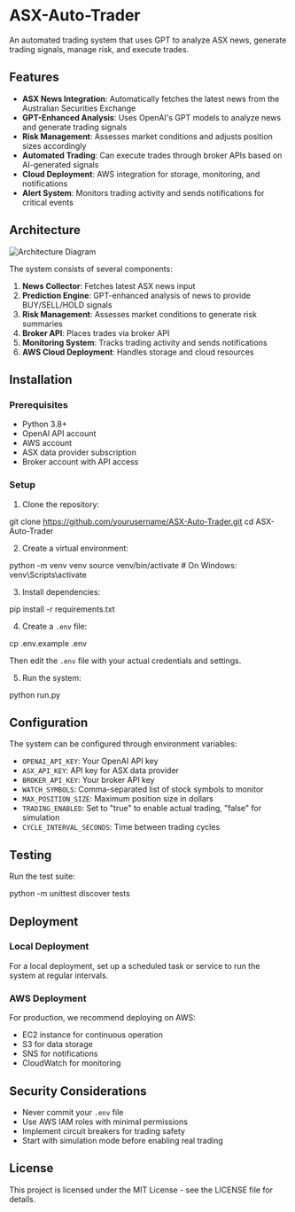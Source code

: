 # ASX-Auto-Trader

An automated trading system that uses GPT to analyze ASX news, generate trading signals, manage risk, and execute trades.

## Features

- **ASX News Integration**: Automatically fetches the latest news from the Australian Securities Exchange
- **GPT-Enhanced Analysis**: Uses OpenAI's GPT models to analyze news and generate trading signals
- **Risk Management**: Assesses market conditions and adjusts position sizes accordingly
- **Automated Trading**: Can execute trades through broker APIs based on AI-generated signals
- **Cloud Deployment**: AWS integration for storage, monitoring, and notifications
- **Alert System**: Monitors trading activity and sends notifications for critical events

## Architecture

![Architecture Diagram](docs/architecture.png)

The system consists of several components:
1. **News Collector**: Fetches latest ASX news input
2. **Prediction Engine**: GPT-enhanced analysis of news to provide BUY/SELL/HOLD signals
3. **Risk Management**: Assesses market conditions to generate risk summaries
4. **Broker API**: Places trades via broker API
5. **Monitoring System**: Tracks trading activity and sends notifications
6. **AWS Cloud Deployment**: Handles storage and cloud resources

## Installation

### Prerequisites

- Python 3.8+
- OpenAI API account
- AWS account
- ASX data provider subscription
- Broker account with API access

### Setup

1. Clone the repository:

git clone https://github.com/yourusername/ASX-Auto-Trader.git
cd ASX-Auto-Trader

2. Create a virtual environment:

python -m venv venv
source venv/bin/activate  # On Windows: venv\Scripts\activate

3. Install dependencies:

pip install -r requirements.txt

4. Create a `.env` file:

cp .env.example .env

Then edit the `.env` file with your actual credentials and settings.

5. Run the system:

python run.py

## Configuration

The system can be configured through environment variables:

- `OPENAI_API_KEY`: Your OpenAI API key
- `ASX_API_KEY`: API key for ASX data provider
- `BROKER_API_KEY`: Your broker API key
- `WATCH_SYMBOLS`: Comma-separated list of stock symbols to monitor
- `MAX_POSITION_SIZE`: Maximum position size in dollars
- `TRADING_ENABLED`: Set to "true" to enable actual trading, "false" for simulation
- `CYCLE_INTERVAL_SECONDS`: Time between trading cycles

## Testing

Run the test suite:

python -m unittest discover tests

## Deployment

### Local Deployment

For a local deployment, set up a scheduled task or service to run the system at regular intervals.

### AWS Deployment

For production, we recommend deploying on AWS:
- EC2 instance for continuous operation
- S3 for data storage
- SNS for notifications
- CloudWatch for monitoring

## Security Considerations

- Never commit your `.env` file
- Use AWS IAM roles with minimal permissions
- Implement circuit breakers for trading safety
- Start with simulation mode before enabling real trading

## License

This project is licensed under the MIT License - see the LICENSE file for details.